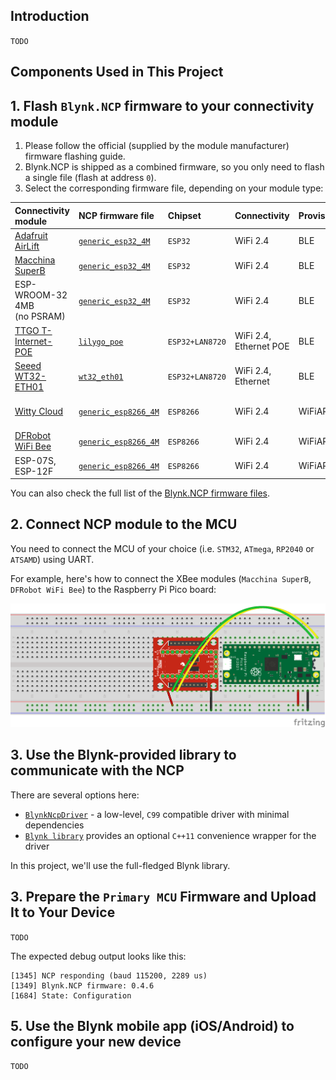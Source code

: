 ## Introduction

`TODO`

## Components Used in This Project


## 1. Flash `Blynk.NCP` firmware to your connectivity module

1. Please follow the official (supplied by the module manufacturer) firmware flashing guide.
2. Blynk.NCP is shipped as a combined firmware, so you only need to flash a single file (flash at address `0`).
3. Select the corresponding firmware file, depending on your module type:

Connectivity module              | NCP firmware file           | Chipset         | Connectivity | Provisioning | Interaction
:--                              | :---                        | :---            | ---          | ---          | ---
[Adafruit AirLift][20]           | [`generic_esp32_4M`][101]   | `ESP32`         | WiFi 2.4     | BLE          | RGB LED
[Macchina SuperB][21]            | [`generic_esp32_4M`][101]   | `ESP32`         | WiFi 2.4     | BLE          | Green LED
ESP-WROOM-32 4MB<br>(no PSRAM)   | [`generic_esp32_4M`][101]   | `ESP32`         | WiFi 2.4     | BLE          |
[TTGO T-Internet-POE][22]        | [`lilygo_poe`][102]         | `ESP32+LAN8720` | WiFi 2.4, Ethernet POE | BLE    |
[Seeed WT32-ETH01][23]           | [`wt32_eth01`][103]         | `ESP32+LAN8720` | WiFi 2.4, Ethernet     | BLE    |
[Witty Cloud][24]                | [`generic_esp8266_4M`][100] | `ESP8266`       | WiFi 2.4     | WiFiAP       | RGB LED, User Button
[DFRobot WiFi Bee][25]           | [`generic_esp8266_4M`][100] | `ESP8266`       | WiFi 2.4     | WiFiAP       | User Button
ESP-07S, ESP-12F                 | [`generic_esp8266_4M`][100] | `ESP8266`       | WiFi 2.4     | WiFiAP       |


You can also check the full list of the [Blynk.NCP firmware files](https://github.com/blynkkk/BlynkNcpDriver/releases/latest).

## 2. Connect NCP module to the MCU

You need to connect the MCU of your choice (i.e. `STM32`, `ATmega`, `RP2040` or `ATSAMD`) using UART.

For example, here's how to connect the XBee modules (`Macchina SuperB`, `DFRobot WiFi Bee`) to the Raspberry Pi Pico board:

![Blynk.NCP breadboard](./Images/PiPico-XBee-BlynkNCP.png)

## 3. Use the Blynk-provided library to communicate with the NCP

There are several options here:
- [`BlynkNcpDriver`](https://github.com/blynkkk/BlynkNcpDriver) - a low-level, `C99` compatible driver with minimal dependencies
- [`Blynk library`](https://github.com/blynkkk/blynk-library) provides an optional `C++11` convenience wrapper for the driver

In this project, we'll use the full-fledged Blynk library.

## 3. Prepare the `Primary MCU` Firmware and Upload It to Your Device

`TODO`


The expected debug output looks like this:
```log
[1345] NCP responding (baud 115200, 2289 us)
[1349] Blynk.NCP firmware: 0.4.6
[1684] State: Configuration
```

## 5. Use the **Blynk mobile app** (iOS/Android) to configure your new device

`TODO`



[20]: https://www.adafruit.com/product/4201
[21]: https://www.macchina.cc/catalog/m2-accessories/superb
[22]: https://www.lilygo.cc/products/t-internet-poe
[23]: https://www.seeedstudio.com/Ethernet-module-based-on-ESP32-series-WT32-ETH01-p-4736.html
[24]: https://protosupplies.com/product/esp8266-witty-cloud-esp-12f-wifi-module/
[25]: https://www.dfrobot.com/product-1279.html

[100]: https://github.com/blynkkk/BlynkNcpDriver/releases/latest/download/BlynkNCP_generic_esp8266_4M.flash.bin
[101]: https://github.com/blynkkk/BlynkNcpDriver/releases/latest/download/BlynkNCP_generic_esp32_4M.flash.bin
[102]: https://github.com/blynkkk/BlynkNcpDriver/releases/latest/download/BlynkNCP_lilygo_poe.flash.bin
[103]: https://github.com/blynkkk/BlynkNcpDriver/releases/latest/download/BlynkNCP_wt32_eth01.flash.bin
